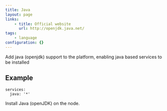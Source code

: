 ```yaml
---
title: Java
layout: page
links:
    - title: Official website
      url: http://openjdk.java.net/
tags:
    - language
configuration: {}
---
```

Add java (openjdk) support to the platform, enabling java based services to be installed

## Example

    services:
      java: '*'

Install Java (openJDK) on the node.